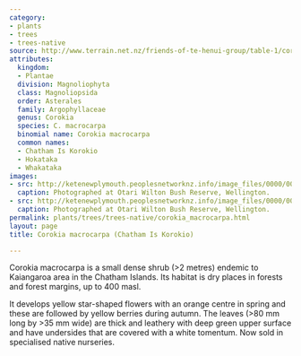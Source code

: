 ```yaml
---
category:
- plants
- trees
- trees-native
source: http://www.terrain.net.nz/friends-of-te-henui-group/table-1/corokia-macrocarpa-chatham-is-korokio.html
attributes:
  kingdom:
  - Plantae
  division: Magnoliophyta
  class: Magnoliopsida
  order: Asterales
  family: Argophyllaceae
  genus: Corokia
  species: C. macrocarpa
  binomial name: Corokia macrocarpa
  common names:
  - Chatham Is Korokio
  - Hokataka
  - Whakataka
images:
- src: http://ketenewplymouth.peoplesnetworknz.info/image_files/0000/0008/2528/Corokia_macrocarpa__Chatham_Is_Korokio____2_.JPG
  caption: Photographed at Otari Wilton Bush Reserve, Wellington.
- src: http://ketenewplymouth.peoplesnetworknz.info/image_files/0000/0008/2523/Corokia_macrocarpa__Chatham_Is_Korokio____1_.JPG
  caption: Photographed at Otari Wilton Bush Reserve, Wellington.
permalink: plants/trees/trees-native/corokia_macrocarpa.html
layout: page
title: Corokia macrocarpa (Chatham Is Korokio)

---
```

Corokia macrocarpa is a small dense shrub (>2 metres) endemic to Kaiangaroa area in the Chatham Islands. Its habitat is dry places in forests and forest margins, up to 400 masl.

It develops yellow star-shaped flowers with an orange centre in spring and these are followed by yellow berries during autumn.
The leaves (&gt;80 mm long by >35 mm wide) are thick and leathery with deep green upper surface and have undersides that are covered with a white tomentum.
Now sold in specialised native nurseries.
